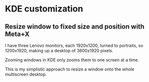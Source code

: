 # KDE customization

## Resize window to fixed size and position with Meta+X

I have three Lenovo monitors, each 1920x1200, turned to portraits, so 1200x1920, making up a desktop of 3600x1920 pixels.

Zooming windows in KDE only zooms them to one screen at a time.

This is my simplistic approach to resize a window onto the whole multiscreen desktop.
